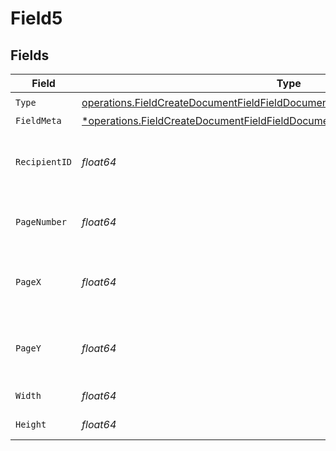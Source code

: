 # Field5


## Fields

| Field                                                                                                                                                                            | Type                                                                                                                                                                             | Required                                                                                                                                                                         | Description                                                                                                                                                                      |
| -------------------------------------------------------------------------------------------------------------------------------------------------------------------------------- | -------------------------------------------------------------------------------------------------------------------------------------------------------------------------------- | -------------------------------------------------------------------------------------------------------------------------------------------------------------------------------- | -------------------------------------------------------------------------------------------------------------------------------------------------------------------------------- |
| `Type`                                                                                                                                                                           | [operations.FieldCreateDocumentFieldFieldDocumentsFieldsRequestRequestBody5Type](../../models/operations/fieldcreatedocumentfieldfielddocumentsfieldsrequestrequestbody5type.md) | :heavy_check_mark:                                                                                                                                                               | N/A                                                                                                                                                                              |
| `FieldMeta`                                                                                                                                                                      | [*operations.FieldCreateDocumentFieldFieldDocumentsFieldsFieldMeta](../../models/operations/fieldcreatedocumentfieldfielddocumentsfieldsfieldmeta.md)                            | :heavy_minus_sign:                                                                                                                                                               | N/A                                                                                                                                                                              |
| `RecipientID`                                                                                                                                                                    | *float64*                                                                                                                                                                        | :heavy_check_mark:                                                                                                                                                               | The ID of the recipient to create the field for.                                                                                                                                 |
| `PageNumber`                                                                                                                                                                     | *float64*                                                                                                                                                                        | :heavy_check_mark:                                                                                                                                                               | The page number the field will be on.                                                                                                                                            |
| `PageX`                                                                                                                                                                          | *float64*                                                                                                                                                                        | :heavy_check_mark:                                                                                                                                                               | The X coordinate of where the field will be placed.                                                                                                                              |
| `PageY`                                                                                                                                                                          | *float64*                                                                                                                                                                        | :heavy_check_mark:                                                                                                                                                               | The Y coordinate of where the field will be placed.                                                                                                                              |
| `Width`                                                                                                                                                                          | *float64*                                                                                                                                                                        | :heavy_check_mark:                                                                                                                                                               | The width of the field.                                                                                                                                                          |
| `Height`                                                                                                                                                                         | *float64*                                                                                                                                                                        | :heavy_check_mark:                                                                                                                                                               | The height of the field.                                                                                                                                                         |